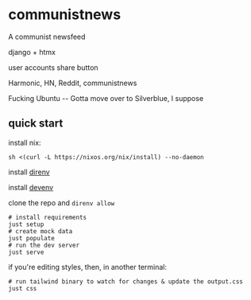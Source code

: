 # communistnews
A communist newsfeed

django + htmx

user accounts
share button

Harmonic, HN, Reddit, communistnews

Fucking Ubuntu -- Gotta move over to Silverblue, I suppose


## quick start

install nix:
```shell
sh <(curl -L https://nixos.org/nix/install) --no-daemon
```

install [direnv](https://direnv.net/docs/installation.html#from-system-packages)

install [devenv](https://devenv.sh/getting-started/)

clone the repo and `direnv allow`


```shell
# install requirements
just setup
# create mock data
just populate 
# run the dev server
just serve 
```

if you're editing styles, then, in another terminal:

```shell
# run tailwind binary to watch for changes & update the output.css
just css
```
